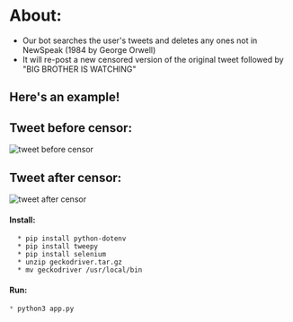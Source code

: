 
# About: 
* Our bot searches the user's tweets and deletes any ones not in NewSpeak (1984 by George Orwell)
* It will re-post a new censored version of the original tweet followed by "BIG BROTHER IS WATCHING"

## Here's an example!

## Tweet before censor:

![tweet before censor](https://user-images.githubusercontent.com/57025422/107981797-a5e56e00-6f77-11eb-9ebf-ff6cc04f0293.PNG)

## Tweet after censor:

![tweet after censor](https://user-images.githubusercontent.com/57025422/107981788-a251e700-6f77-11eb-8cdf-8f7a6989888b.PNG)

#### Install:
```
  * pip install python-dotenv
  * pip install tweepy
  * pip install selenium
  * unzip geckodriver.tar.gz
  * mv geckodriver /usr/local/bin
  ```

#### Run:
  ```python
  * python3 app.py
  ```
